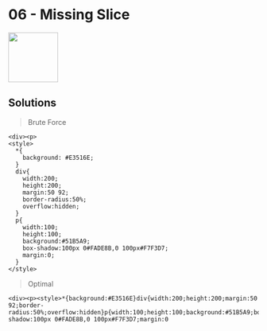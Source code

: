 # 06 - Missing Slice

<img height="100px" src="https://cssbattle.dev/targets/6.png"/>

## Solutions

> Brute Force

```
<div><p>
<style>
  *{
    background: #E3516E;
  }
  div{
    width:200;
    height:200;
    margin:50 92;
    border-radius:50%;
    overflow:hidden;
  }
  p{
    width:100;
    height:100;
    background:#51B5A9;
    box-shadow:100px 0#FADE8B,0 100px#F7F3D7;
    margin:0;
  }
</style>
```

> Optimal

```
<div><p><style>*{background:#E3516E}div{width:200;height:200;margin:50 92;border-radius:50%;overflow:hidden}p{width:100;height:100;background:#51B5A9;box-shadow:100px 0#FADE8B,0 100px#F7F3D7;margin:0
```
